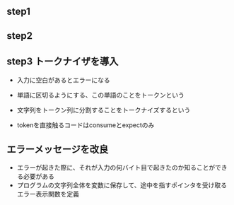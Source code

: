 ## step1
## step2
## step3 トークナイザを導入
- 入力に空白があるとエラーになる
- 単語に区切るようにする、この単語のことをトークンという
- 文字列をトークン列に分割することをトークナイズするという

- tokenを直接触るコードはconsumeとexpectのみ

## エラーメッセージを改良
- エラーが起きた際に、それが入力の何バイト目で起きたのか知ることができる必要がある
- プログラムの文字列全体を変数に保存して、途中を指すポインタを受け取るエラー表示関数を定義
